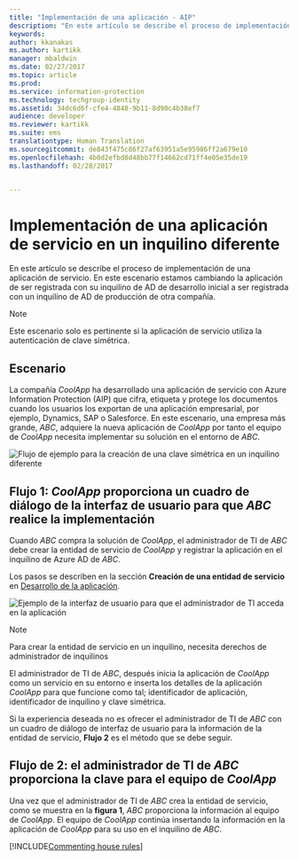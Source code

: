 ```yaml
---
title: "Implementación de una aplicación - AIP"
description: "En este artículo se describe el proceso de implementación de una aplicación de servicio en un inquilino diferente en la que originalmente se desarrolló."
keywords: 
author: kkanakas
ms.author: kartikk
manager: mbaldwin
ms.date: 02/27/2017
ms.topic: article
ms.prod: 
ms.service: information-protection
ms.technology: techgroup-identity
ms.assetid: 34dc6d6f-cfe4-4848-9b11-8d90c4b38ef7
audience: developer
ms.reviewer: kartikk
ms.suite: ems
translationtype: Human Translation
ms.sourcegitcommit: de843f475c86f27af63951a5e95986ff2a679e10
ms.openlocfilehash: 4b0d2efbd8d48bb77f14662cd71ff4e05e35de19
ms.lasthandoff: 02/28/2017


---
```


# <a name="deploying-a-service-application-into-a-different-tenant"></a>Implementación de una aplicación de servicio en un inquilino diferente

En este artículo se describe el proceso de implementación de una aplicación de servicio. En este escenario estamos cambiando la aplicación de ser registrada con su inquilino de AD de desarrollo inicial a ser registrada con un inquilino de AD de producción de otra compañía.

> [!Note]
> Este escenario solo es pertinente si la aplicación de servicio utiliza la autenticación de clave simétrica.

## <a name="scenario"></a>Escenario
La compañía *CoolApp* ha desarrollado una aplicación de servicio con Azure Information Protection (AIP) que cifra, etiqueta y protege los documentos cuando los usuarios los exportan de una aplicación empresarial, por ejemplo, Dynamics, SAP o Salesforce. En este escenario, una empresa más grande, *ABC*, adquiere la nueva aplicación de *CoolApp* por tanto el equipo de *CoolApp* necesita implementar su solución en el entorno de *ABC*. 

![Flujo de ejemplo para la creación de una clave simétrica en un inquilino diferente](../media/develop/service-app-provision.jpg)

## <a name="flow-1-coolapp-provides-a-ui-dialog-to-abc-to-implement-the-deployment"></a>Flujo 1: *CoolApp* proporciona un cuadro de diálogo de la interfaz de usuario para que *ABC* realice la implementación

Cuando *ABC* compra la solución de *CoolApp*, el administrador de TI de *ABC* debe crear la entidad de servicio de *CoolApp* y registrar la aplicación en el inquilino de Azure AD de *ABC*. 

Los pasos se describen en la sección **Creación de una entidad de servicio** en [Desarrollo de la aplicación](developing-your-application.md).

![Ejemplo de la interfaz de usuario para que el administrador de TI acceda en la aplicación](../media/develop/how-to-deploy-app-UI.png)

> [!Note]
> Para crear la entidad de servicio en un inquilino, necesita derechos de administrador de inquilinos

El administrador de TI de *ABC*, después inicia la aplicación de *CoolApp* como un servicio en su entorno e inserta los detalles de la aplicación *CoolApp* para que funcione como tal; identificador de aplicación, identificador de inquilino y clave simétrica.

Si la experiencia deseada no es ofrecer el administrador de TI de *ABC* con un cuadro de diálogo de interfaz de usuario para la información de la entidad de servicio, **Flujo 2** es el método que se debe seguir.

## <a name="flow-2-abc-it-administrator-provides-the-key-to-the-coolapp-team"></a>Flujo de 2: el administrador de TI de *ABC* proporciona la clave para el equipo de *CoolApp*

Una vez que el administrador de TI de *ABC* crea la entidad de servicio, como se muestra en la **figura 1**, *ABC* proporciona la información al equipo de *CoolApp*. El equipo de *CoolApp* continúa insertando la información en la aplicación de *CoolApp* para su uso en el inquilino de *ABC*.

[!INCLUDE[Commenting house rules](../includes/houserules.md)]
